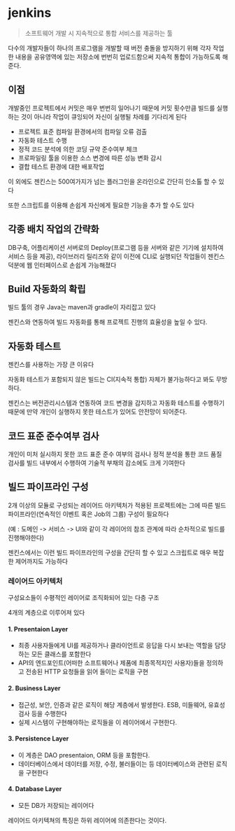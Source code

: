 # jenkins

> 소프트웨어 개발 시 지속적으로 통합 서비스를 제공하는 툴

다수의 개발자들이 하나의 프로그램을 개발할 때 버전 충돌을 방지하기 위해 각자 작업한 내용을 공유영역에 있는 저장소에 번번히 업로드함으써 지속적 통합이 가능하도록 해준다.

## 이점

개발중인 프로젝트에서 커밋은 매우 번번히 일어나기 때문에 커밋 횟수만큼 빌드를 실행하는 것이 아니라 작업이 큐잉되어 자신이 실행될 차례를 기다리게 된다

- 프로젝트 표준 컴파일 환경에서의 컴파일 오류 검출
- 자동화 테스트 수행
- 정적 코드 분석에 의한 코딩 규약 준수여부 체크
- 프로파일링 툴을 이용한 소스 변경에 따른 성능 변화 감시
- 결합 테스트 환경에 대한 배포작업

이 외에도 젠킨스는 500여가지가 넘는 플러그인을 온라인으로 간단히 인소톨 할 수 있다

또한 스크립트를 이용해 손쉽게 자신에게 필요한 기능을 추가 할 수도 있다

## 각종 배치 작업의 간략화

DB구축, 어플리케이션 서버로의 Deploy(프로그램 등을 서버와 같은 기기에 설치하여 서비스 등을 제공), 라이브러리 릴리즈와 같이 이전에 CLI로 실행되던 작업들이 젠킨스 덕분에 웹 인터페이스로 손쉽게 가능해졌다

## Build 자동화의 확립

빌드 툴의 경우 Java는 maven과 gradle이 자리잡고 있다

젠킨스와 연동하여 빌드 자동화를 통해 프로젝트 진행의 효율성을 높일 수 있다.

## 자동화 테스트

젠킨스를 사용하는 가장 큰 이유다

자동화 테스트가 포함되지 않은 빌드는 CI(지속적 통합) 자체가 불가능하다고 봐도 무방하다. 

젠킨스는 버전관리시스템과 연동하여 코드 변경을 감지하고 자동화 테스트를 수행하기 때문에 만약 개인이 실행하지 못한 테스트가 있어도 안전망이 되어준다.

## 코드 표준 준수여부 검사

개인이 미처 실시하지 못한 코드 표준 준수 여부의 검사나 정적 분석을 통한 코드 품질 검사를 빌드 내부에서 수행하여 기술적 부채의 감소에도 크게 기여한다

## 빌드 파이프라인 구성

2개 이상의 모듈로 구성되는 레이어드 아키텍처가 적용된 프로젝트에는 그에 따른 빌드 파이프라인(연속적인 이벤트 혹은 Job의 그룹) 구성이 필요하다

(예 : 도메인 -> 서비스 -> UI와 같이 각 레이어의 참조 관계에 따라 순차적으로 빌드를 진행해야한다)

젠킨스에서는 이런 빌드 파이프라인의 구성을 간단히 할 수 있고 스크립트로 매우 복잡한 제어까지도 가능하다

### 레이어드 아키텍처

구성요소들이 수평적인 레이어로 조직화되어 있는 다층 구조

4개의 계층으로 이루어져 있다

#### 1. Presentaion Layer

- 최종 사용자들에게 UI를 제공하거나 클라이언트로 응답을 다시 보내는 역할을 담당하는 모든 클래스를 포함한다
- API의 엔드포인트(어떠한 소프트웨어나 제품에 최종목적지인 사용자)들을 정의하고 전송된 HTTP 요청들을 읽어 들이는 로직을 구현
  
#### 2. Business Layer

- 접근성, 보안, 인증과 같은 로직이 해당 계층에서 발생한다. ESB, 미들웨어, 유효성 검사 등을 수행한다
- 실제 시스템이 구현해야하는 로직들을 이 레이어에서 구현한다.

#### 3. Persistence Layer

- 이 계층은 DAO presentaion, ORM 등을 포함한다.
- 데이터베이스에서 데이터를 저장, 수정, 불러들이는 등 데이터베이스와 관련된 로직을 구현한다

#### 4. Database Layer

- 모든 DB가 저장되는 레이어다

레이어드 아키텍쳐의 특징은 하위 레이어에 의존한다는 것이다.